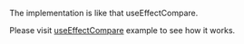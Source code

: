 The implementation is like that useEffectCompare.

Please visit [useEffectCompare](/useEffectCompare) example to see how it works.